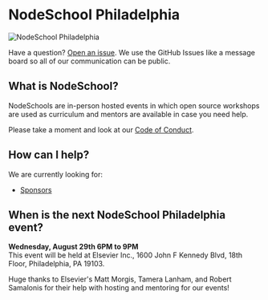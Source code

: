 # NodeSchool Philadelphia

![NodeSchool Philadelphia](phillynslogo.png)

Have a question? [Open an issue](https://github.com/nodeschool/philadelphia/issues). We use the GitHub Issues like a message board so all of our communication can be public.

## What is NodeSchool?
NodeSchools are in-person hosted events in which open source workshops are used as curriculum and mentors are available in case you need help.

Please take a moment and look at our [Code of Conduct](https://github.com/nodeschool/philadelphia/blob/master/code-of-conduct.md).

## How can I help?
We are currently looking for:
* [Sponsors](https://github.com/nodeschool/philadelphia/issues/5)

## When is the next NodeSchool Philadelphia event?
**Wednesday, August 29th 6PM to 9PM**\
This event will be held at Elsevier Inc., 1600 John F Kennedy Blvd, 18th Floor, Philadelphia, PA 19103.

Huge thanks to Elsevier's Matt Morgis, Tamera Lanham, and Robert Samalonis for their help with hosting and mentoring for our events!


